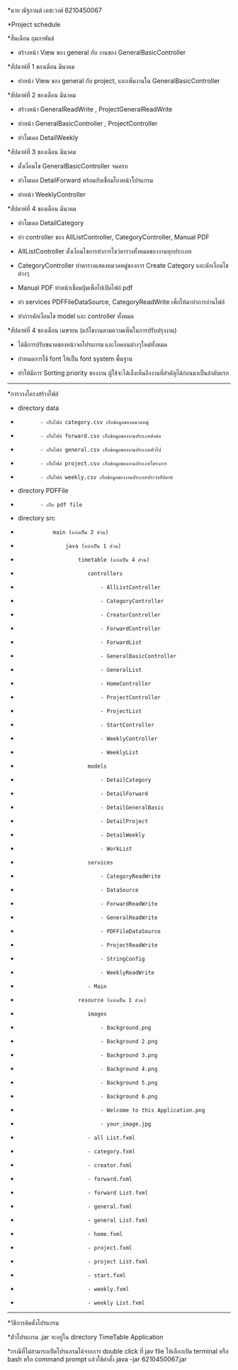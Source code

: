 *นาย ณัฐกานต์ เตชะวงศ์ 6210450067

*Project schedule

*สิ้นเดือน กุมภาพันธ์

*    สร้างหน้า View ของ general กับ งานของ GeneralBasicController

*สัปดาห์ที่ 1 ของเดือน มีนาคม

*    ทำหน้า View ของ general กับ project, และเพิ่มงานใน GeneralBasicController

*สัปดาห์ที่ 2 ของเดือน มีนาคม

*    สร้างหน้า GeneralReadWrite , ProjectGeneralReadWrite 
     
*    ทำหน้า GeneralBasicController , ProjectController
     
*    ทำโมเดล DetailWeekly

*สัปดาห์ที่ 3 ของเดือน มีนาคม

*    ตั้งเงื่อนไข GeneralBasicController จนครบ
     
*    ทำโมเดล DetailForward พร้อมกับเชื่อมโยงหน้าโปรแกรม
     
*    ทำหน้า WeeklyController 

*สัปดาห์ที่ 4 ของเดือน มีนาคม

*    ทำโมเดล DetailCategory
     
*    ทำ controller ของ AllListController, CategoryController, Manual PDF
     
*    AllListController ตั้งเงื่อนไขการทำการโชว์ตารางทั้งหมดของงานทุกประเภท
     
*    CategoryController ทำตารางแสดงหมวดหมู่ของการ Create Category และดักเงื่อนไขต่างๆ
     
*    Manual PDF ทำหน้าเชื่อมปุ่มเพื่อไปเปิดไฟล์ pdf 
     
*    ทำ services PDFFileDataSource, CategoryReadWrite เพื่อให้มาทำการอ่านไฟล์
     
*    ทำการดักเงื่อนไข model และ controller ทั้งหมด

*สัปดาห์ที่ 4 ของเดือน เมษายน (แก้ไขงานตามความเห็นในการปรับปรุงงาน)

*    ได้มีการปรับขนาดของหน้าจอโปรแกรม และไอคอนต่างๆใหม่ทั้งหมด

*    กำหนดการใช้ font ให้เป็น font system พื้นฐาน

*    ทำให้มีการ Sorting priority ของงาน ผู้ใช้จะได้เล็งเห็นถึงงานที่สำคัญได้ก่อนมาเป็นลำดับแรก


---------------------------------------------------------------------------------------------

*การวางโครงสร้างไฟล์

*    directory data
     
*            - เก็บไฟล์ category.csv เก็บข้อมูลของหมวดหมู่
  
*            - เก็บไฟล์ forward.csv เก็บข้อมูลของงานประเภทส่งต่อ
  
*            - เก็บไฟล์ general.csv เก็บข้อมูลของงานประเภททั่วไป
  
*            - เก็บไฟล์ project.csv เก็บข้อมูลของงานประเภทโครงการ
  
*            - เก็บไฟล์ weekly.csv เก็บข้อมูลของงานประเภทประจำสัปดาห์
  
*    directory PDFFile
     
*            - เก็บ pdf file
  
*    directory src
     
*                main (แบ่งเป็น 2 ส่วน)
  
*                    java (แบ่งเป็น 1 ส่วน)

*                        timetable (แบ่งเป็น 4 ส่วน)
  
*                           controllers
  
*                               - AllListController
  
*                               - CategoryController
  
*                               - CreatorController  
  
*                               - ForwardController
  
*                               - ForwardList
  
*                               - GeneralBasicController
  
*                               - GeneralList
  
*                               - HomeController
  
*                               - ProjectController
  
*                               - ProjectList

*                               - StartController

*                               - WeeklyController

*                               - WeeklyList
  
*                           models
  
*                               - DetailCategory
  
*                               - DetailForward
  
*                               - DetailGeneralBasic
  
*                               - DetailProject
  
*                               - DetailWeekly

*                               - WorkList
  
*                           services
  
*                               - CategoryReadWrite
  
*                               - DataSource
  
*                               - ForwardReadWrite
  
*                               - GeneralReadWrite
  
*                               - PDFFileDataSource
  
*                               - ProjectReadWrite
  
*                               - StringConfig
  
*                               - WeeklyReadWrite
  
*                           - Main
  
*                        resource (แบ่งเป็น 1 ส่วน)
  
*                           images  
  
*                               - Background.png
  
*                               - Background 2.png
  
*                               - Background 3.png

*                               - Background 4.png
  
*                               - Background 5.png

*                               - Background 6.png
  
*                               - Welcome to this Application.png

*                               - your_image.jpg
  
*                           - all List.fxml
  
*                           - category.fxml
  
*                           - creator.fxml
  
*                           - forward.fxml

*                           - forward List.fxml
  
*                           - general.fxml
  
*                           - general List.fxml
  
*                           - home.fxml

*                           - project.fxml

*                           - project List.fxml
  
*                           - start.fxml
  
*                           - weekly.fxml
  
*                           - weekly List.fxml

--------------------------------------------------------------------------------

*วิธีการติดตั้งโปรแกรม

*ตัวโปรแกรม .jar จะอยู่ใน directory TimeTable Application

*กรณีที่ไม่สามารถเปิดโปรแกรมได้จากการ double click ที่ jav file ให้เลือกเปิด terminal หรือ bash หรือ command prompt แล้วใช้คำสั่ง java -jar 6210450067.jar
